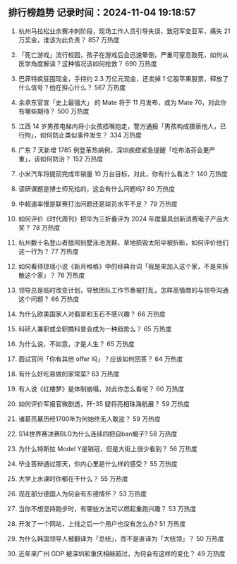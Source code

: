 
## 排行榜趋势 记录时间：2024-11-04 19:18:57
  
  1. 杭州马拉松业余赛冲刺阶段，现场工作人员引导失误，致冠军变亚军，痛失 21 万奖金，谁该为此负责？ 857 万热度
    
  2. 「死亡游戏」流行校园，孩子在游戏后会迅速晕倒，严重可窒息致死，如何从医学角度解读？这种情况该如何抢救？ 690 万热度
    
  3. 巴菲特疯狂囤现金，手持约 2.3 万亿元现金，还卖掉 1 亿股苹果股票，释放了什么信号？他在担心什么？ 567 万热度
    
  4. 余承东官宣「史上最强大」 的 Mate 将于 11 月发布，或为 Mate 70，对此你有哪些期待？ 500 万热度
    
  5. 江西 14 岁男孩电梯内将小女孩捂嘴抱走，警方通报「男孩构成猥亵他人，已行拘」，如何防止类似事件发生？ 334 万热度
    
  6. 广东 7 天新增 1785 例登革热病例，深圳疾控紧急提醒「吃布洛芬会更严重」，该如何防治？ 152 万热度
    
  7. 小米汽车将提前完成年销量 10 万台目标，对此，你有什么看法？ 140 万热度
    
  8. 读研课题是博士师兄给的，这会有什么问题吗? 80 万热度
    
  9. 中超速率慢是联赛打法问题还是球员水平不足？ 79 万热度
    
  10. 如何评价《时代周刊》把华为三折叠评为 2024 年度最具创新消费电子产品大奖？ 78 万热度
    
  11. 杭州数十名登山者擅闯别墅泳池洗鞋，草地损毁太阳伞被折断，如何评价他们这一行为？ 77 万热度
    
  12. 如何看待琼瑶小说《新月格格》中的经典台词「我是来加入这个家，不是来拆散这个家」？ 76 万热度
    
  13. 领导总是临时改变计划，导致团队工作节奏被打乱，怎样高情商的与领导沟通这个问题？ 66 万热度
    
  14. 为什么欧美国家人对翡翠和玉石不感兴趣？ 66 万热度
    
  15. 科研人兼职或全职搞科普会成为一种趋势么？ 65 万热度
    
  16. 为什么说，不如意，才是人生？ 65 万热度
    
  17. 面试官问「你有其他  offer  吗」？应该如何回答？ 64 万热度
    
  18. 有什么好吃易做的家常菜? 63 万热度
    
  19. 有人说《红楼梦》是体制崩塌，对此你怎么看呢？ 60 万热度
    
  20. 如何评价军报官微剧透，歼-35 疑将亮相珠海航展？ 59 万热度
    
  21. 诸葛亮墓历经1700年为何始终无人敢盗？ 59 万热度
    
  22. S14世界赛决赛BLG为什么连续四把自ban蝎子? 58 万热度
    
  23. 为什么特斯拉 Model Y是销冠，但是大街上很少看到？ 56 万热度
    
  24. 毕业答辩通过那天，你内心里是什么样的感受？ 55 万热度
    
  25. 大学上水课时你都在干什么？ 55 万热度
    
  26. 现在部分德国人为何会有东德情怀？ 53 万热度
    
  27. 当你不想坚持跑步时，有哪些方法可以燃起重跑兴趣？ 53 万热度
    
  28. 开发了一个网站，上线之后一个用户也没有怎么办? 51 万热度
    
  29. 为什么韩国领导人被翻译为「总统」，而不是直译为「大统领」？ 50 万热度
    
  30. 近年来广州 GDP 被深圳和重庆相继超过，为何会有这样的变化？ 49 万热度
    